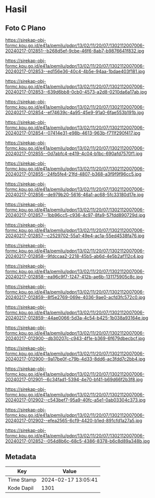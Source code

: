 # Hasil

## Foto C Plano

https://sirekap-obj-formc.kpu.go.id/e41a/pemilu/pdpr/13/02/11/20/07/1302112007006-20240217-012851--b268d5ef-9cbe-46f6-8ab7-b9876641f832.jpg

https://sirekap-obj-formc.kpu.go.id/e41a/pemilu/pdpr/13/02/11/20/07/1302112007006-20240217-012853--ed156e36-40c4-4b5e-94aa-1bdae403f181.jpg

https://sirekap-obj-formc.kpu.go.id/e41a/pemilu/pdpr/13/02/11/20/07/1302112007006-20240217-012853--639d6bb8-0cb0-4573-a2d8-0210da6a17ab.jpg

https://sirekap-obj-formc.kpu.go.id/e41a/pemilu/pdpr/13/02/11/20/07/1302112007006-20240217-012854--ef74639c-4a95-45e9-91a0-6fae553b191b.jpg

https://sirekap-obj-formc.kpu.go.id/e41a/pemilu/pdpr/13/02/11/20/07/1302112007006-20240217-012854--07414e31-e98b-4613-963b-f711f290f417.jpg

https://sirekap-obj-formc.kpu.go.id/e41a/pemilu/pdpr/13/02/11/20/07/1302112007006-20240217-012855--0d7abfc4-e419-4c04-b1bc-690afd7570f1.jpg

https://sirekap-obj-formc.kpu.go.id/e41a/pemilu/pdpr/13/02/11/20/07/1302112007006-20240217-012855--24fb5fe4-21fd-4807-b368-a3f9f9f96cc5.jpg

https://sirekap-obj-formc.kpu.go.id/e41a/pemilu/pdpr/13/02/11/20/07/1302112007006-20240217-012856--de979b20-5616-46a1-ac68-5fc33180d17e.jpg

https://sirekap-obj-formc.kpu.go.id/e41a/pemilu/pdpr/13/02/11/20/07/1302112007006-20240217-012857--1bb96cc5-c936-4c97-8fa9-57fdd890729d.jpg

https://sirekap-obj-formc.kpu.go.id/e41a/pemilu/pdpr/13/02/11/20/07/1302112007006-20240217-012857--c2529702-55a1-49e4-ac1a-55ed4538fa76.jpg

https://sirekap-obj-formc.kpu.go.id/e41a/pemilu/pdpr/13/02/11/20/07/1302112007006-20240217-012858--9fdccaa2-2218-45b5-ab6d-4e5b2af112c4.jpg

https://sirekap-obj-formc.kpu.go.id/e41a/pemilu/pdpr/13/02/11/20/07/1302112007006-20240217-012858--ea96c9f7-1247-412b-ae6b-131175905c8c.jpg

https://sirekap-obj-formc.kpu.go.id/e41a/pemilu/pdpr/13/02/11/20/07/1302112007006-20240217-012859--8f5e2769-069e-4036-9ae0-acfd3fc572c0.jpg

https://sirekap-obj-formc.kpu.go.id/e41a/pemilu/pdpr/13/02/11/20/07/1302112007006-20240217-012859--44ae0066-5d3a-4c54-b425-1b038a93164e.jpg

https://sirekap-obj-formc.kpu.go.id/e41a/pemilu/pdpr/13/02/11/20/07/1302112007006-20240217-012900--db30207c-c943-4f1e-b369-6f679dbecbcf.jpg

https://sirekap-obj-formc.kpu.go.id/e41a/pemilu/pdpr/13/02/11/20/07/1302112007006-20240217-012900--9a17be0f-c79b-4d33-8dd6-ac3fdd7c2bb4.jpg

https://sirekap-obj-formc.kpu.go.id/e41a/pemilu/pdpr/13/02/11/20/07/1302112007006-20240217-012901--6c34fad1-5394-4e70-bf41-b69d66f2b3f8.jpg

https://sirekap-obj-formc.kpu.go.id/e41a/pemilu/pdpr/13/02/11/20/07/1302112007006-20240217-012902--c543bef7-95a9-40fc-a5e1-0ab03304c373.jpg

https://sirekap-obj-formc.kpu.go.id/e41a/pemilu/pdpr/13/02/11/20/07/1302112007006-20240217-012902--efea2565-6cf9-4420-b1ed-891cfd1a27a5.jpg

https://sirekap-obj-formc.kpu.go.id/e41a/pemilu/pdpr/13/02/11/20/07/1302112007006-20240217-012852--054d8b6c-68c5-4386-8378-b6c8d89a348b.jpg


## Metadata

| Key        | Value               |
| ---------- | ------------------- |
| Time Stamp | 2024-02-17 13:05:41 |
| Kode Dapil | 1301                |



